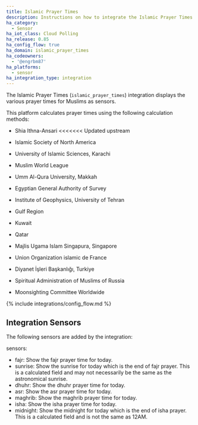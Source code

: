 ```yaml
---
title: Islamic Prayer Times
description: Instructions on how to integrate the Islamic Prayer Times integration within Home Assistant.
ha_category:
  - Sensor
ha_iot_class: Cloud Polling
ha_release: 0.85
ha_config_flow: true
ha_domain: islamic_prayer_times
ha_codeowners:
  - '@engrbm87'
ha_platforms:
  - sensor
ha_integration_type: integration
---
```


The Islamic Prayer Times (`islamic_prayer_times`) integration displays the various prayer times for Muslims as sensors.

This platform calculates prayer times using the following calculation methods:

- Shia Ithna-Ansari
<<<<<<< Updated upstream

- Islamic Society of North America
- University of Islamic Sciences, Karachi
- Muslim World League
- Umm Al-Qura University, Makkah
- Egyptian General Authority of Survey
- Institute of Geophysics, University of Tehran
- Gulf Region
- Kuwait
- Qatar
- Majlis Ugama Islam Singapura, Singapore
- Union Organization islamic de France
- Diyanet İşleri Başkanlığı, Turkiye
- Spiritual Administration of Muslims of Russia
- Moonsighting Committee Worldwide

{% include integrations/config_flow.md %}

## Integration Sensors

The following sensors are added by the integration:

sensors:
  - fajr: Show the fajr prayer time for today.
  - sunrise: Show the sunrise for today which is the end of fajr prayer. This is a calculated field and may not necessarily be the same as the astronomical sunrise.
  - dhuhr: Show the dhuhr prayer time for today.
  - asr: Show the asr prayer time for today.
  - maghrib: Show the maghrib prayer time for today.
  - isha: Show the isha prayer time for today.
  - midnight: Show the midnight for today which is the end of isha prayer. This is a calculated field and is not the same as 12AM.
